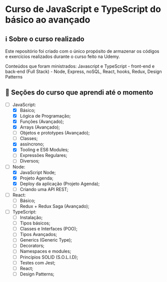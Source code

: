 # Curso de JavaScript e TypeScript do básico ao avançado

## ℹ️ Sobre o curso realizado

Este repositório foi criado com o único propósito de armazenar os códigos e exercícios realizados durante o curso feito na Udemy.

Conteúdos que foram ministrados: Javascript e TypeScript - front-end e back-end (Full Stack) - Node, Express, noSQL, React, hooks, Redux, Design Patterns

## 📖 Seções do curso que aprendi até o momento

- [ ] JavaScript:
  - [x] Básico;
  - [x] Lógica de Programação;
  - [x] Funções (Avançado);
  - [x] Arrays (Avançado);
  - [ ] Objetos e prototypes (Avançado);
  - [ ] Classes;
  - [x] assíncrono;
  - [x] Tooling e ES6 Modules;
  - [ ] Expressões Regulares;
  - [ ] Diversos;
- [ ] Node:
  - [x] JavaScript Node;
  - [x] Projeto Agenda;
  - [x] Deploy da aplicação (Projeto Agenda);
  - [ ] Criando uma API REST;
- [ ] React:
  - [ ] Básico;
  - [ ] Redux + Redux Saga (Avançado);
- [ ] TypeScript:
  - [ ] Instalação;
  - [ ] Tipos básicos;
  - [ ] Classes e Interfaces (POO);
  - [ ] Tipos Avançados;
  - [ ] Generics (Generic Type);
  - [ ] Decorators;
  - [ ] Namespaces e modules;
  - [ ] Princípios SOLID (S.O.L.I.D);
  - [ ] Testes com Jest;
  - [ ] React;
  - [ ] Design Patterns;
